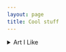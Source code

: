 ```yaml
---
layout: page
title: Cool stuff
---
```


<details>
  <summary>Art I Like</summary>
  <img src="/images/Bosch-triptych-the-temptation-of-st-anthony.jpg"/>
  Bosch The Temptation of St.Anthony
  <img src="/images/Brueghel_hunters_in_the_snow.jpg"/>
  Brueghel Hunters in the Snow
  <img src="/images/Brueghel-the-triumph-of-death.jpg"/>
  Brueghel/Bosch? The Triumph of Death
  <img src="/images/john_waterhouse_magic_circle.jpg" width="750"/>
  Waterhouse Magic Circle
  <img src="/images/john_waterhouse_lady_of_shalott.jpg"/)
  Waterhouse The Lday of Shalott
  
</details>


### Microscopy
electron images


immunofluorescence images


xenium in situ images

### Monkeys


### Books


<br>
<br>
<br>





